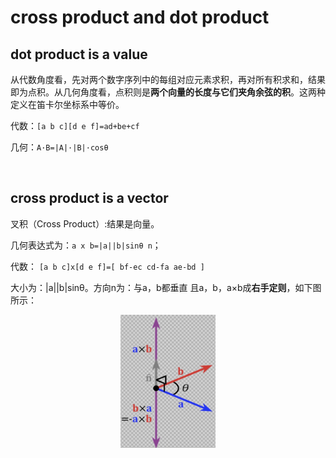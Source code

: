 # cross product and dot product 

## dot product is a value 

从代数角度看，先对两个数字序列中的每组对应元素求积，再对所有积求和，结果即为点积。从几何角度看，点积则是**两个向量的长度与它们夹角余弦的积**。这两种定义在笛卡尔坐标系中等价。

代数：`[a b c][d e f]=ad+be+cf`

几何：`A·B=|A|·|B|·cosθ`



<br> 

## cross product is a vector

叉积（Cross Product）:结果是向量。

几何表达式为：` a x b=|a||b|sinθ n `；


代数： `[a b c]x[d e f]=[ bf-ec cd-fa ae-bd ]`

大小为：|a||b|sinθ。方向n为：与a，b都垂直 且a，b，a×b成**右手定则**，如下图所示： 

<p align="center"><img src="https://raw.githubusercontent.com/lxy5513/Markdown_image_dateset/master/Xnip2019-06-04_15-35-49.jpg" width="30%" alt="" /></p>